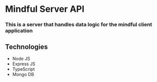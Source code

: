 # Mindful Server API
### This is a server that handles data logic for the mindful client application

## Technologies
   * Node JS
   * Express JS
   * TypeScript
   * Mongo DB
